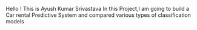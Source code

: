 Hello ! This is Ayush Kumar Srivastava
In this Project,I am going to build a Car rental Predictive System and compared various types of classification models
